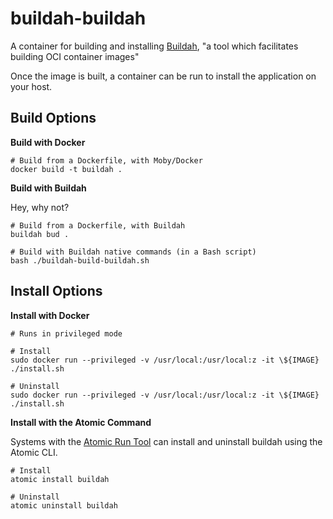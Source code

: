 buildah-buildah
===============

A container for building and installing [Buildah](https://github.com/projectatomic/buildah), "a tool which facilitates building OCI container images"

Once the image is built, a container can be run to install the application on your host.

Build Options
-------------

**Build with Docker**

```
# Build from a Dockerfile, with Moby/Docker
docker build -t buildah .
```

**Build with Buildah**

Hey, why not?

```
# Build from a Dockerfile, with Buildah
buildah bud .

# Build with Buildah native commands (in a Bash script)
bash ./buildah-build-buildah.sh
```

Install Options
---------------

**Install with Docker**

```
# Runs in privileged mode

# Install
sudo docker run --privileged -v /usr/local:/usr/local:z -it \${IMAGE} ./install.sh

# Uninstall
sudo docker run --privileged -v /usr/local:/usr/local:z -it \${IMAGE} ./install.sh
```

**Install with the Atomic Command**

Systems with the [Atomic Run Tool](https://github.com/projectatomic/atomic) can install and uninstall buildah using the Atomic CLI.

```
# Install
atomic install buildah

# Uninstall
atomic uninstall buildah
```
